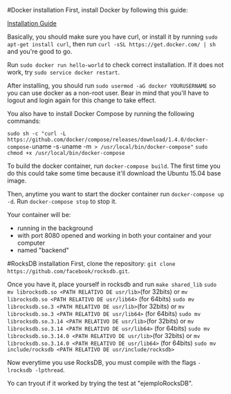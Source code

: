 #Docker installation
First, install Docker by following this guide:

[Installation Guide](https://docs.docker.com/installation/ubuntulinux/#installation)

Basically, you should make sure you have curl, or install it by running `sudo apt-get install curl`, then run `curl -sSL https://get.docker.com/ | sh` and you're good to go.

Run `sudo docker run hello-world` to check correct installation. If it does not work, try `sudo service docker restart`.

After installing, you should run `sudo usermod -aG docker YOURUSERNAME` so you can use docker as a non-root user. Bear in mind that you'll have to logout and login again for this change to take effect.

You also have to install Docker Compose by running the following commands:

`sudo sh -c "curl -L https://github.com/docker/compose/releases/download/1.4.0/docker-compose-`uname -s`-`uname -m` > /usr/local/bin/docker-compose"`
`sudo chmod +x /usr/local/bin/docker-compose`

To build the docker container, run `docker-compose build`. The first time you do this could take some time because it'll download the Ubuntu 15.04 base image.

Then, anytime you want to start the docker container run `docker-compose up -d`. Run `docker-compose stop` to stop it.

Your container will be:

- running in the background
- with port 8080 opened and working in both your container and your computer
- named "backend"

#RocksDB installation
First, clone the repository: `git clone https://github.com/facebook/rocksdb.git`.

Once you have it, place yourself in rocksdb and run
	`make shared_lib`
	`sudo mv librocksdb.so <PATH RELATIVO DE usr/lib>`(for 32bits) or `mv librocksdb.so <PATH RELATIVO DE usr/lib64>` (for 64bits)
	`sudo mv librocksdb.so.3 <PATH RELATIVO DE usr/lib>`(for 32bits) or `mv librocksdb.so.3 <PATH RELATIVO DE usr/lib64>` (for 64bits)
	`sudo mv librocksdb.so.3.14 <PATH RELATIVO DE usr/lib>`(for 32bits) or `mv librocksdb.so.3.14 <PATH RELATIVO DE usr/lib64>` (for 64bits)
	`sudo mv librocksdb.so.3.14.0 <PATH RELATIVO DE usr/lib>`(for 32bits) or `mv librocksdb.so.3.14.0 <PATH RELATIVO DE usr/lib64>` (for 64bits)
	`sudo mv include/rocksdb <PATH RELATIVO DE usr/include/rocksdb>`
	
Now everytime you use RocksDB, you must compile with the flags `-lrocksdb -lpthread`.

Yo can tryout if it worked by trying the test at "ejemploRocksDB".
